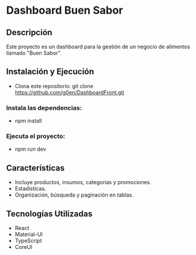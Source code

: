 # Dashboard Buen Sabor

## Descripción
Este proyecto es un dashboard para la gestión de un negocio de alimentos llamado "Buen Sabor".

## Instalación y Ejecución

- Clona este repositorio: git clone https://github.com/g0en/DashboardFront.git

### Instala las dependencias:
- npm install
### Ejecuta el proyecto:
- npm run dev

## Características
- Incluye productos, insumos, categorías y promociones.
- Estadísticas.
- Organización, búsqueda y paginación en tablas.

## Tecnologías Utilizadas
- React
- Material-UI
- TypeScript
- CoreUI
